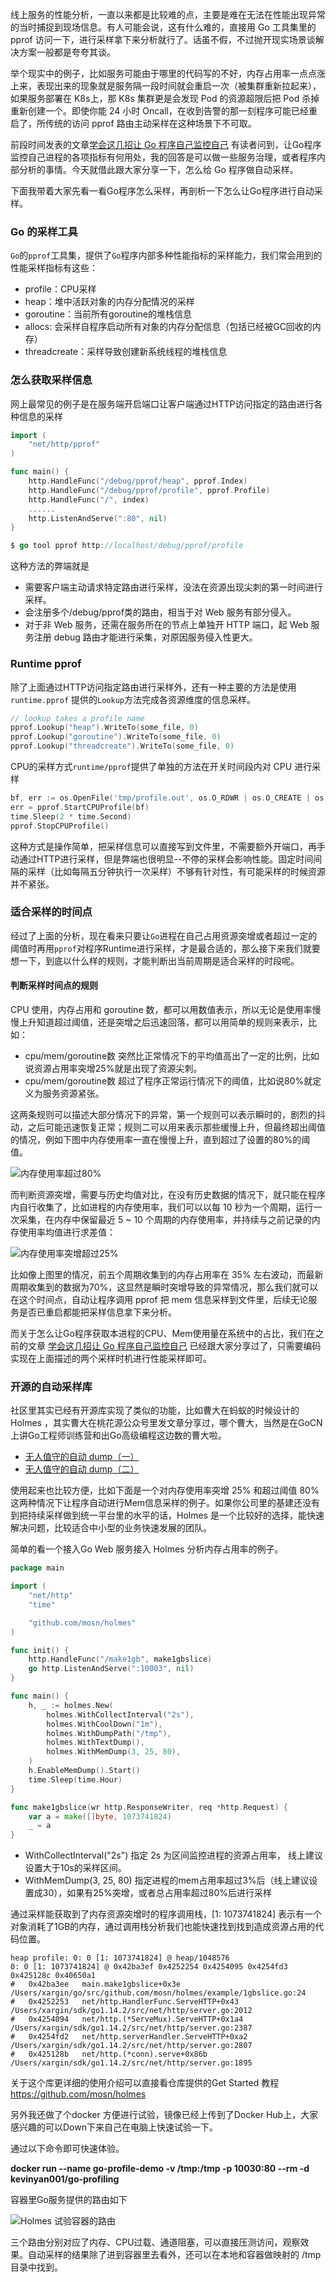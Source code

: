 线上服务的性能分析，一直以来都是比较难的点，主要是难在无法在性能出现异常的当时捕捉到现场信息。有人可能会说，这有什么难的，直接用 Go 工具集里的 pprof 访问一下，进行采样拿下来分析就行了。话虽不假，不过抛开现实场景谈解决方案一般都是夸夸其谈。

举个现实中的例子，比如服务可能由于哪里的代码写的不好，内存占用率一点点涨上来，表现出来的现象就是服务隔一段时间就会重启一次（被集群重新拉起来），如果服务部署在 K8s上，那 K8s 集群更是会发现 Pod 的资源超限后把 Pod 杀掉重新创建一个。即使你能 24 小时 Oncall，在收到告警的那一刻程序可能已经重启了，所传统的访问 pprof 路由主动采样在这种场景下不可取。

前段时间发表的文章[学会这几招让 Go 程序自己监控自己](https://mp.weixin.qq.com/s/kASxY9NDYsUpDltO2U3qEw) 有读者问到，让Go程序监控自己进程的各项指标有何用处，我的回答是可以做一些服务治理，或者程序内部分析的事情。今天就借此跟大家分享一下，怎么给 Go 程序做自动采样。

下面我带着大家先看一看Go程序怎么采样，再剖析一下怎么让Go程序进行自动采样。

### Go 的采样工具

`Go`的`pprof`工具集，提供了`Go`程序内部多种性能指标的采样能力，我们常会用到的性能采样指标有这些：

- profile：CPU采样
- heap：堆中活跃对象的内存分配情况的采样
- goroutine：当前所有goroutine的堆栈信息
- allocs: 会采样自程序启动所有对象的内存分配信息（包括已经被GC回收的内存）
- threadcreate：采样导致创建新系统线程的堆栈信息

### 怎么获取采样信息
网上最常见的例子是在服务端开启端口让客户端通过HTTP访问指定的路由进行各种信息的采样

```go
import (
	"net/http/pprof"
)

func main() {
	http.HandleFunc("/debug/pprof/heap", pprof.Index)
	http.HandleFunc("/debug/pprof/profile", pprof.Profile)
	http.HandleFunc("/", index)
	......
	http.ListenAndServe(":80", nil)
}
```


```go
$ go tool pprof http://localhost/debug/pprof/profile
```



这种方法的弊端就是

- 需要客户端主动请求特定路由进行采样，没法在资源出现尖刺的第一时间进行采样。
- 会注册多个/debug/pprof类的路由，相当于对 Web 服务有部分侵入。
- 对于非 Web 服务，还需在服务所在的节点上单独开 HTTP 端口，起 Web 服务注册 debug 路由才能进行采集，对原因服务侵入性更大。

### Runtime pprof

除了上面通过HTTP访问指定路由进行采样外，还有一种主要的方法是使用`runtime.pprof` 提供的`Lookup`方法完成各资源维度的信息采样。

```go
// lookup takes a profile name
pprof.Lookup("heap").WriteTo(some_file, 0)
pprof.Lookup("goroutine").WriteTo(some_file, 0)
pprof.Lookup("threadcreate").WriteTo(some_file, 0)
```

CPU的采样方式`runtime/pprof`提供了单独的方法在开关时间段内对 CPU 进行采样

```go
bf, err := os.OpenFile('tmp/profile.out', os.O_RDWR | os.O_CREATE | os.O_APPEND, 0644)
err = pprof.StartCPUProfile(bf)
time.Sleep(2 * time.Second)
pprof.StopCPUProfile()
```



这种方式是操作简单，把采样信息可以直接写到文件里，不需要额外开端口，再手动通过HTTP进行采样，但是弊端也很明显--不停的采样会影响性能。固定时间间隔的采样（比如每隔五分钟执行一次采样）不够有针对性，有可能采样的时候资源并不紧张。


### 适合采样的时间点

经过了上面的分析，现在看来只要让`Go`进程在自己占用资源突增或者超过一定的阈值时再用`pprof`对程序Runtime进行采样，才是最合适的，那么接下来我们就要想一下，到底以什么样的规则，才能判断出当前周期是适合采样的时段呢。

#### 判断采样时间点的规则

CPU 使用，内存占用和 goroutine 数，都可以用数值表示，所以无论是使用率慢慢上升知道超过阈值，还是突增之后迅速回落，都可以用简单的规则来表示，比如：

- cpu/mem/goroutine数 突然比正常情况下的平均值高出了一定的比例，比如说资源占用率突增25%就是出现了资源尖刺。
- cpu/mem/goroutine数 超过了程序正常运行情况下的阈值，比如说80%就定义为服务资源紧张。

这两条规则可以描述大部分情况下的异常，第一个规则可以表示瞬时的，剧烈的抖动，之后可能迅速恢复正常；规则二可以用来表示那些缓慢上升，但最终超出阈值的情况，例如下图中内存使用率一直在慢慢上升，直到超过了设置的80%的阈值。

![内存使用率超过80%](https://cdn.learnku.com/uploads/images/202112/17/6964/c1d6VpsJDa.png!large)


而判断资源突增，需要与历史均值对比，在没有历史数据的情况下，就只能在程序内自行收集了，比如进程的内存使用率，我们可以以每 10 秒为一个周期，运行一次采集，在内存中保留最近 5 ~ 10 个周期的内存使用率，并持续与之前记录的内存使用率均值进行求差值：

![内存使用率突增超过25%](https://cdn.learnku.com/uploads/images/202112/17/6964/bhvBpA2B1z.png!large)

比如像上图里的情况，前五个周期收集到的内存占用率在 35% 左右波动，而最新周期收集到的数据为70%，这显然是瞬时突增导致的异常情况，那么我们就可以在这个时间点，自动让程序调用 pprof 把 mem 信息采样到文件里，后续无论服务是否已重启都能把采样信息拿下来分析。

而关于怎么让Go程序获取本进程的CPU、Mem使用量在系统中的占比，我们在之前的文章 [学会这几招让 Go 程序自己监控自己](https://mp.weixin.qq.com/s/kASxY9NDYsUpDltO2U3qEw) 已经跟大家分享过了，只需要编码实现在上面描述的两个采样时机进行性能采样即可。

### 开源的自动采样库

社区里其实已经有开源库实现了类似的功能，比如曹大在蚂蚁的时候设计的Holmes ，其实曹大在桃花源公众号里发文章分享过，哪个曹大，当然是在GoCN上讲Go工程师训练营和出Go高级编程这边数的曹大啦。

- [无人值守的自动 dump（一）](https://mp.weixin.qq.com/s/2nbyWSZMT1HzvYAoaeWK_A)
- [无人值守的自动 dump（二）](https://mp.weixin.qq.com/s/wKpTiyc1VkZQy0-J8x519g)

使用起来也比较方便，比如下面是一个对内存使用率突增 25% 和超过阈值 80% 这两种情况下让程序自动进行Mem信息采样的例子。如果你公司里的基建还没有到把持续采样做到统一平台里的水平的话，Holmes 是一个比较好的选择，能快速解决问题，比较适合中小型的业务快速发展的团队。

简单的看一个接入Go Web 服务接入 Holmes 分析内存占用率的例子。

```go
package main

import (
	"net/http"
	"time"

	"github.com/mosn/holmes"
)

func init() {
	http.HandleFunc("/make1gb", make1gbslice)
	go http.ListenAndServe(":10003", nil)
}

func main() {
	h, _ := holmes.New(
		holmes.WithCollectInterval("2s"),
		holmes.WithCoolDown("1m"),
		holmes.WithDumpPath("/tmp"),
		holmes.WithTextDump(),
		holmes.WithMemDump(3, 25, 80),
	)
	h.EnableMemDump().Start()
	time.Sleep(time.Hour)
}

func make1gbslice(wr http.ResponseWriter, req *http.Request) {
	var a = make([]byte, 1073741824)
	_ = a
}
```
- WithCollectInterval("2s")  指定 2s 为区间监控进程的资源占用率， 线上建议设置大于10s的采样区间。
- WithMemDump(3, 25, 80) 指定进程的mem占用率超过3%后（线上建议设置成30），如果有25%突增，或者总占用率超过80%后进行采样

通过采样能获取到了内存资源突增时的程序调用栈，[1: 1073741824] 表示有一个对象消耗了1GB的内存，通过调用栈分析我们也能快速找到找到造成资源占用的代码位置。

```shell
heap profile: 0: 0 [1: 1073741824] @ heap/1048576
0: 0 [1: 1073741824] @ 0x42ba3ef 0x4252254 0x4254095 0x4254fd3 0x425128c 0x40650a1
#	0x42ba3ee	main.make1gbslice+0x3e			/Users/xargin/go/src/github.com/mosn/holmes/example/1gbslice.go:24
#	0x4252253	net/http.HandlerFunc.ServeHTTP+0x43	/Users/xargin/sdk/go1.14.2/src/net/http/server.go:2012
#	0x4254094	net/http.(*ServeMux).ServeHTTP+0x1a4	/Users/xargin/sdk/go1.14.2/src/net/http/server.go:2387
#	0x4254fd2	net/http.serverHandler.ServeHTTP+0xa2	/Users/xargin/sdk/go1.14.2/src/net/http/server.go:2807
#	0x425128b	net/http.(*conn).serve+0x86b		/Users/xargin/sdk/go1.14.2/src/net/http/server.go:1895
```
关于这个库更详细的使用介绍可以直接看仓库提供的Get Started 教程 https://github.com/mosn/holmes

另外我还做了个docker 方便进行试验，镜像已经上传到了Docker Hub上，大家感兴趣的可以Down下来自己在电脑上快速试验一下。

通过以下命令即可快速体验。

**docker run --name go-profile-demo -v /tmp:/tmp -p 10030:80 --rm -d kevinyan001/go-profiling**

容器里Go服务提供的路由如下

![Holmes 试验容器的路由](https://cdn.learnku.com/uploads/images/202112/18/6964/McAJ3TFLFL.png!large)

三个路由分别对应了内存、CPU过载、通道阻塞，可以直接压测访问，观察效果。自动采样的结果除了进到容器里去看外，还可以在本地和容器做映射的 /tmp 目录中找到。


